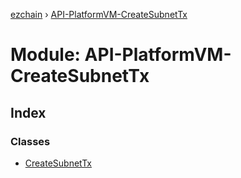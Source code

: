 [ezchain](../README.md) › [API-PlatformVM-CreateSubnetTx](api_platformvm_createsubnettx.md)

# Module: API-PlatformVM-CreateSubnetTx

## Index

### Classes

* [CreateSubnetTx](../classes/api_platformvm_createsubnettx.createsubnettx.md)

